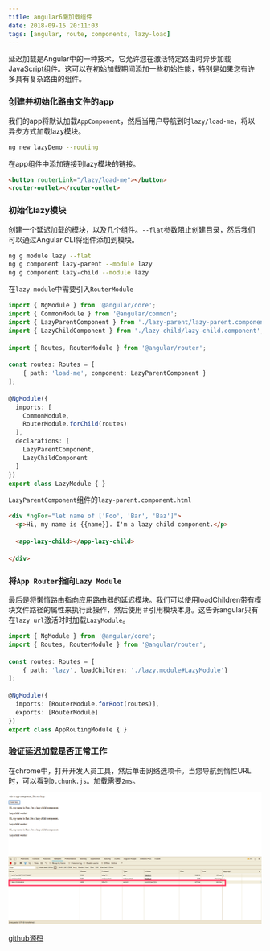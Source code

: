 ```yaml
---
title: angular6懒加载组件
date: 2018-09-15 20:11:03
tags: [angular, route, components, lazy-load]
---
```

延迟加载是Angular中的一种技术，它允许您在激活特定路由时异步加载JavaScript组件。这可以在初始加载期间添加一些初始性能，特别是如果您有许多具有复杂路由的组件。

### 创建并初始化路由文件的app

我们的app将默认加载`AppComponent`，然后当用户导航到时`lazy/load-me`，将以异步方式加载lazy模块。

```bash
ng new lazyDemo --routing
```

在app组件中添加链接到lazy模块的链接。

```html
<button routerLink="/lazy/load-me"></button>
<router-outlet></router-outlet>
```

### 初始化lazy模块

创建一个延迟加载的模块，以及几个组件。`--flat`参数阻止创建目录，然后我们可以通过Angular CLI将组件添加到模块。

```bash
ng g module lazy --flat
ng g component lazy-parent --module lazy
ng g component lazy-child --module lazy
```

在`lazy module`中需要引入`RouterModule`

```typescript
import { NgModule } from '@angular/core';
import { CommonModule } from '@angular/common';
import { LazyParentComponent } from './lazy-parent/lazy-parent.component';
import { LazyChildComponent } from './lazy-child/lazy-child.component';

import { Routes, RouterModule } from '@angular/router';

const routes: Routes = [
    { path: 'load-me', component: LazyParentComponent }
];

@NgModule({
  imports: [
    CommonModule,
    RouterModule.forChild(routes)
  ],
  declarations: [
    LazyParentComponent,
    LazyChildComponent
  ]
})
export class LazyModule { }
```

`LazyParentComponent`组件的`lazy-parent.component.html`

```html
<div *ngFor="let name of ['Foo', 'Bar', 'Baz']">
  <p>Hi, my name is {{name}}. I'm a lazy child component.</p>

  <app-lazy-child></app-lazy-child>

</div>
```

### 将`App Router`指向`Lazy Module`

最后是将懒惰路由指向应用路由器的延迟模块。我们可以使用loadChildren带有模块文件路径的属性来执行此操作，然后使用＃引用模块本身。这告诉angular只有在`lazy url`激活时时加载`LazyModule`。

```typescript
import { NgModule } from '@angular/core';
import { Routes, RouterModule } from '@angular/router';

const routes: Routes = [
    { path: 'lazy', loadChildren: './lazy.module#LazyModule'}
];

@NgModule({
  imports: [RouterModule.forRoot(routes)],
  exports: [RouterModule]
})
export class AppRoutingModule { }
```

### 验证延迟加载是否正常工作

在chrome中，打开开发人员工具，然后单击网络选项卡。当您导航到惰性URL时，可以看到`0.chunk.js`。加载需要`2ms`。

![lazy-load](https://github.com/whyour/graph-bed/raw/master/image.png)

[github源码](https://github.com/whyour/lazy-angular-components)